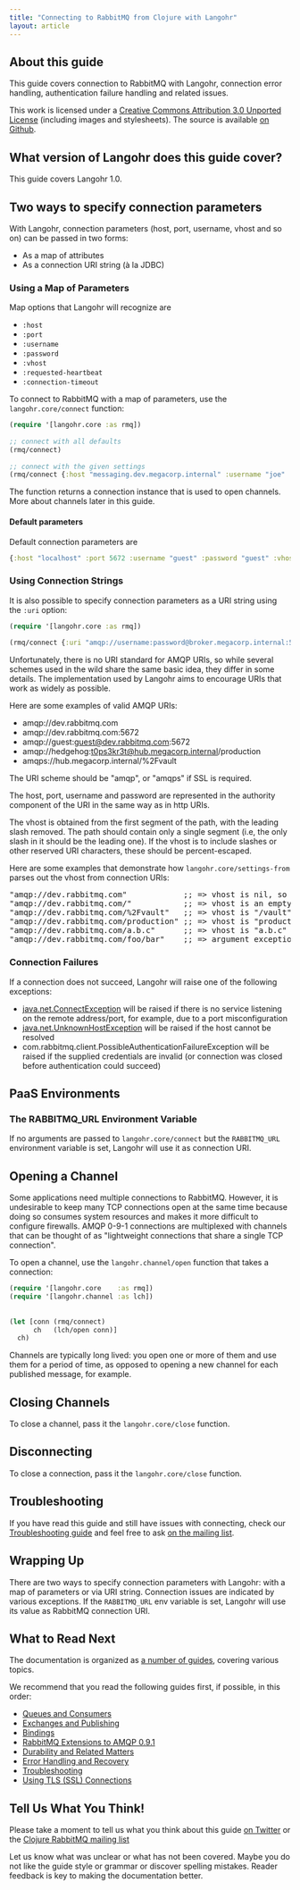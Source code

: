 ```yaml
---
title: "Connecting to RabbitMQ from Clojure with Langohr"
layout: article
---
```


## About this guide

This guide covers connection to RabbitMQ with Langohr, connection error handling, authentication failure handling and related issues.

This work is licensed under a <a rel="license" href="http://creativecommons.org/licenses/by/3.0/">Creative Commons Attribution 3.0 Unported License</a>
(including images and stylesheets). The source is available [on Github](https://github.com/clojurewerkz/langohr.docs).


## What version of Langohr does this guide cover?

This guide covers Langohr 1.0.



## Two ways to specify connection parameters

With Langohr, connection parameters (host, port, username, vhost and so on) can be passed in two forms:

 * As a map of attributes
 * As a connection URI string (à la JDBC)


### Using a Map of Parameters

Map options that Langohr will recognize are

 * `:host`
 * `:port`
 * `:username`
 * `:password`
 * `:vhost`
 * `:requested-heartbeat`
 * `:connection-timeout`

To connect to RabbitMQ with a map of parameters, use the `langohr.core/connect` function:

``` clojure
(require '[langohr.core :as rmq])
 
;; connect with all defaults
(rmq/connect)
 
;; connect with the given settings
(rmq/connect {:host "messaging.dev.megacorp.internal" :username "joe" :password "t0ps3krEt"})
```

The function returns a connection instance that is used to open channels. More about channels later in this guide.


#### Default parameters

Default connection parameters are

``` clojure
{:host "localhost" :port 5672 :username "guest" :password "guest" :vhost "/"}
```


### Using Connection Strings

It is also possible to specify connection parameters as a URI string using the `:uri` option:

``` clojure
(require '[langohr.core :as rmq])
 
(rmq/connect {:uri "amqp://username:password@broker.megacorp.internal:5672/development"})
```


Unfortunately, there is no URI standard for AMQP URIs, so while several schemes used in the wild share the same basic idea, they differ in some details.
The implementation used by Langohr aims to encourage URIs that work as widely as possible.

Here are some examples of valid AMQP URIs:

 * amqp://dev.rabbitmq.com
 * amqp://dev.rabbitmq.com:5672
 * amqp://guest:guest@dev.rabbitmq.com:5672
 * amqp://hedgehog:t0ps3kr3t@hub.megacorp.internal/production
 * amqps://hub.megacorp.internal/%2Fvault

The URI scheme should be "amqp", or "amqps" if SSL is required.

The host, port, username and password are represented in the authority component of the URI in the same way as in http URIs.

The vhost is obtained from the first segment of the path, with the leading slash removed.  The path should contain only a single segment (i.e, the only slash in it should be the leading one). If the vhost is to include slashes or other reserved URI characters, these should be percent-escaped.

Here are some examples that demonstrate how `langohr.core/settings-from` parses out the vhost from connection URIs:

<pre>
"amqp://dev.rabbitmq.com"            ;; => vhost is nil, so default ("/") will be used
"amqp://dev.rabbitmq.com/"           ;; => vhost is an empty string
"amqp://dev.rabbitmq.com/%2Fvault"   ;; => vhost is "/vault"
"amqp://dev.rabbitmq.com/production" ;; => vhost is "production"
"amqp://dev.rabbitmq.com/a.b.c"      ;; => vhost is "a.b.c"
"amqp://dev.rabbitmq.com/foo/bar"    ;; => argument exception
</pre>


### Connection Failures

If a connection does not succeed, Langohr will raise one of the following exceptions:

 * [java.net.ConnectException](http://docs.oracle.com/javase/7/docs/api/java/net/ConnectException.html) will be raised if there is no service listening on the remote address/port, for example, due to a port misconfiguration
 * [java.net.UnknownHostException](http://docs.oracle.com/javase/7/docs/api/java/net/UnknownHostException.html) will be raised if the host cannot be resolved
 * com.rabbitmq.client.PossibleAuthenticationFailureException will be raised if the supplied credentials are invalid (or connection was closed before authentication could succeed)


## PaaS Environments

### The RABBITMQ_URL Environment Variable

If no arguments are passed to `langohr.core/connect` but the `RABBITMQ_URL` environment variable is set, Langohr will use it as connection
URI.

## Opening a Channel

Some applications need multiple connections to RabbitMQ. However, it is undesirable to keep many TCP connections open at the same time because
doing so consumes system resources and makes it more difficult to configure firewalls. AMQP 0-9-1 connections are multiplexed with channels that can
be thought of as "lightweight connections that share a single TCP connection".

To open a channel, use the `langohr.channel/open` function that takes a connection:

``` clojure
(require '[langohr.core    :as rmq])
(require '[langohr.channel :as lch])
 
 
(let [conn (rmq/connect)
      ch   (lch/open conn)]
  ch)
```

Channels are typically long lived: you open one or more of them and use them for a period of time, as opposed to opening
a new channel for each published message, for example.


## Closing Channels

To close a channel, pass it the `langohr.core/close` function.


## Disconnecting

To close a connection, pass it the `langohr.core/close` function.


## Troubleshooting

If you have read this guide and still have issues with connecting, check our [Troubleshooting guide](/articles/troubleshooting.html)
and feel free to ask [on the mailing list](https://groups.google.com/forum/#!forum/clojure-rabbitmq).


## Wrapping Up

There are two ways to specify connection parameters with Langohr: with a map of parameters or via URI string.
Connection issues are indicated by various exceptions. If the `RABBITMQ_URL` env variable is set, Langohr
will use its value as RabbitMQ connection URI.


## What to Read Next

The documentation is organized as [a number of guides](/articles/guides.html), covering various topics.

We recommend that you read the following guides first, if possible, in this order:

 * [Queues and Consumers](/articles/queues.html)
 * [Exchanges and Publishing](/articles/exchanges.html)
 * [Bindings](/articles/bindings.html)
 * [RabbitMQ Extensions to AMQP 0.9.1](/articles/rabbitmq_extensions.html)
 * [Durability and Related Matters](/articles/durability.html)
 * [Error Handling and Recovery](/articles/error_handling.html)
 * [Troubleshooting](/articles/troubleshooting.html)
 * [Using TLS (SSL) Connections](/articles/tls.html)



## Tell Us What You Think!

Please take a moment to tell us what you think about this guide [on Twitter](http://twitter.com/clojurewerkz) or the [Clojure RabbitMQ mailing list](https://groups.google.com/forum/#!forum/clojure-rabbitmq)

Let us know what was unclear or what has not been covered. Maybe you do not like the guide style or grammar or discover spelling mistakes. Reader feedback is key to making the documentation better.
